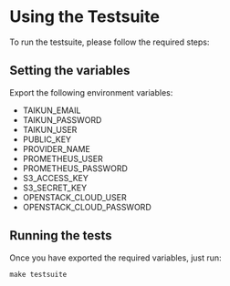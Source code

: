 # Using the Testsuite

To run the testsuite, please follow the required steps:

## Setting the variables

Export the following environment variables:

* TAIKUN_EMAIL
* TAIKUN_PASSWORD
* TAIKUN_USER
* PUBLIC_KEY
* PROVIDER_NAME
* PROMETHEUS_USER
* PROMETHEUS_PASSWORD
* S3_ACCESS_KEY
* S3_SECRET_KEY
* OPENSTACK_CLOUD_USER
* OPENSTACK_CLOUD_PASSWORD

## Running the tests

Once you have exported the required variables, just run:

```
make testsuite
```

